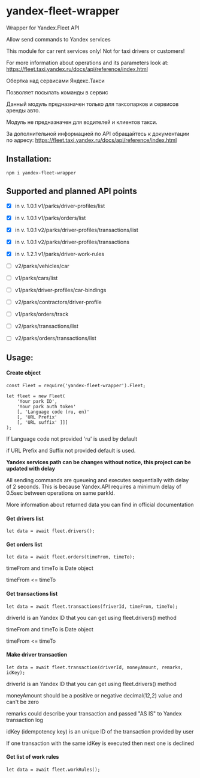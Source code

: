 # yandex-fleet-wrapper
Wrapper for Yandex.Fleet API

Allow send commands to Yandex services

This module for car rent services only! Not for taxi drivers or customers!

For more information about operations and its parameters look at:
    https://fleet.taxi.yandex.ru/docs/api/reference/index.html


Обертка над сервисами Яндекс.Такси

Позволяет посылать команды в сервис

Данный модуль предназначен только для таксопарков и сервисов аренды авто.

Модуль не предназначен для водителей и клиентов такси.

За дополнительной информацией по API обращайтесь к документации по адресу:
    https://fleet.taxi.yandex.ru/docs/api/reference/index.html

## Installation:
```
npm i yandex-fleet-wrapper
```

## Supported and planned API points
- [x] in v. 1.0.1 v1/parks/driver-profiles/list
- [x] in v. 1.0.1 v1/parks/orders/list
- [x] in v. 1.0.1 v2/parks/driver-profiles/transactions/list
- [x] in v. 1.0.1 v2/parks/driver-profiles/transactions
- [x] in v. 1.2.1 v1/parks/driver-work-rules

- [ ] v2/parks/vehicles/car
- [ ] v1/parks/cars/list
- [ ] v1/parks/driver-profiles/car-bindings
- [ ] v2/parks/contractors/driver-profile
- [ ] v1/parks/orders/track
- [ ] v2/parks/transactions/list
- [ ] v2/parks/orders/transactions/list

## Usage:
#### Create object
```
const Fleet = require('yandex-fleet-wrapper').Fleet;

let fleet = new Fleet(
    'Your park ID', 
    'Your park auth token'
    [, 'Language code (ru, en)' 
    [, 'URL Prefix' 
    [, 'URL suffix' ]]]
);
```
If Language code not provided 'ru' is used by default

if URL Prefix and Suffix not provided default is used.

__Yandex services path can be changes without notice, this project can be updated with delay__

All sending commands are queueing and executes sequentially with delay of 2 seconds. This is because Yandex.API requires a minimum delay of 0.5sec between operations on same parkId.

More information about returned data you can find in official documentation 

#### Get drivers list
```
let data = await fleet.drivers();
```

#### Get orders list
```
let data = await fleet.orders(timeFrom, timeTo);
```
timeFrom and timeTo is Date object

timeFrom <= timeTo

#### Get transactions list
```
let data = await fleet.transactions(friverId, timeFrom, timeTo);
```
driverId is an Yandex ID that you can get using fleet.drivers() method

timeFrom and timeTo is Date object

timeFrom <= timeTo

#### Make driver transaction
```
let data = await fleet.transaction(driverId, moneyAmount, remarks, idKey);
```
driverId is an Yandex ID that you can get using fleet.drivers() method

moneyAmount should be a positive or negative decimal(12,2) value and can't be zero

remarks could describe your transaction and passed "AS IS" to Yandex transaction log

idKey (idempotency key) is an unique ID of the transaction provided by user

If one transaction with the same idKey is executed then next one is declined

#### Get list of work rules
```
let data = await fleet.workRules();
```
